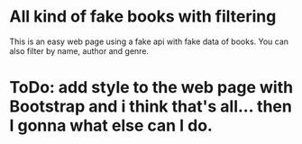 # All kind of fake books with filtering
This is an easy web page using a fake api with fake data of books. You can also filter by name, author and genre.


# ToDo: add style to the web page with Bootstrap and i think that's all... then I gonna what else can I do.
